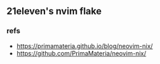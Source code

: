 ## 21eleven's nvim flake

### refs
- https://primamateria.github.io/blog/neovim-nix/
- https://github.com/PrimaMateria/neovim-nix/
